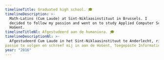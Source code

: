 ```yaml
---
timelineTitle: Graduated high school. 🎓
timelineDescription: >-
  Math-Latins (Cum Laude) at Sint-Niklaasinstituut in Brussels. I
  decided to follow my passion and went on to study Applied Computer Sciences at
  HoGent.
timelineTitleNl: Afgestudeerd aan de humaniora. 🎓
timelineDescriptionNl: >-
  Afgestudeerd Cum Laude in het Sint-Niklaasinstituut te Anderlecht, richting Latijn-Wiskunde. Ik besloot om mijn
passie te volgen en schreef mij in aan de HoGent, Toegepaste Informatica.
year: "2016"
---
```

